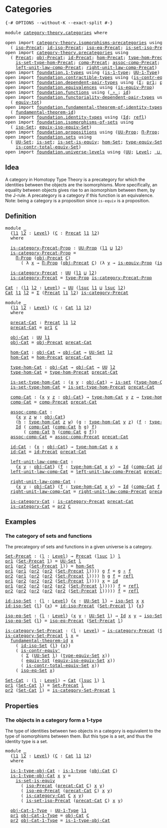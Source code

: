 # Categories

<pre class="Agda"><a id="23" class="Symbol">{-#</a> <a id="27" class="Keyword">OPTIONS</a> <a id="35" class="Pragma">--without-K</a> <a id="47" class="Pragma">--exact-split</a> <a id="61" class="Symbol">#-}</a>

<a id="66" class="Keyword">module</a> <a id="73" href="category-theory.categories.html" class="Module">category-theory.categories</a> <a id="100" class="Keyword">where</a>

<a id="107" class="Keyword">open</a> <a id="112" class="Keyword">import</a> <a id="119" href="category-theory.isomorphisms-precategories.html" class="Module">category-theory.isomorphisms-precategories</a> <a id="162" class="Keyword">using</a>
  <a id="170" class="Symbol">(</a> <a id="172" href="category-theory.isomorphisms-precategories.html#1426" class="Function">iso-Precat</a><a id="182" class="Symbol">;</a> <a id="184" href="category-theory.isomorphisms-precategories.html#2918" class="Function">id-iso-Precat</a><a id="197" class="Symbol">;</a> <a id="199" href="category-theory.isomorphisms-precategories.html#3351" class="Function">iso-eq-Precat</a><a id="212" class="Symbol">;</a> <a id="214" href="category-theory.isomorphisms-precategories.html#5223" class="Function">is-set-iso-Precat</a><a id="231" class="Symbol">)</a>
<a id="233" class="Keyword">open</a> <a id="238" class="Keyword">import</a> <a id="245" href="category-theory.precategories.html" class="Module">category-theory.precategories</a> <a id="275" class="Keyword">using</a>
  <a id="283" class="Symbol">(</a> <a id="285" href="category-theory.precategories.html#2242" class="Function">Precat</a><a id="291" class="Symbol">;</a> <a id="293" href="category-theory.precategories.html#2555" class="Function">obj-Precat</a><a id="303" class="Symbol">;</a> <a id="305" href="category-theory.precategories.html#3789" class="Function">id-Precat</a><a id="314" class="Symbol">;</a> <a id="316" href="category-theory.precategories.html#2600" class="Function">hom-Precat</a><a id="326" class="Symbol">;</a> <a id="328" href="category-theory.precategories.html#2674" class="Function">type-hom-Precat</a><a id="343" class="Symbol">;</a>
    <a id="349" href="category-theory.precategories.html#2772" class="Function">is-set-type-hom-Precat</a><a id="371" class="Symbol">;</a> <a id="373" href="category-theory.precategories.html#3056" class="Function">comp-Precat</a><a id="384" class="Symbol">;</a> <a id="386" href="category-theory.precategories.html#3361" class="Function">assoc-comp-Precat</a><a id="403" class="Symbol">;</a>
    <a id="409" href="category-theory.precategories.html#3884" class="Function">left-unit-law-comp-Precat</a><a id="434" class="Symbol">;</a> <a id="436" href="category-theory.precategories.html#4058" class="Function">right-unit-law-comp-Precat</a><a id="462" class="Symbol">)</a>
<a id="464" class="Keyword">open</a> <a id="469" class="Keyword">import</a> <a id="476" href="foundation.1-types.html" class="Module">foundation.1-types</a> <a id="495" class="Keyword">using</a> <a id="501" class="Symbol">(</a><a id="502" href="foundation-core.1-types.html#654" class="Function">is-1-type</a><a id="511" class="Symbol">;</a> <a id="513" href="foundation-core.1-types.html#720" class="Function">UU-1-Type</a><a id="522" class="Symbol">)</a>
<a id="524" class="Keyword">open</a> <a id="529" class="Keyword">import</a> <a id="536" href="foundation.contractible-types.html" class="Module">foundation.contractible-types</a> <a id="566" class="Keyword">using</a> <a id="572" class="Symbol">(</a><a id="573" href="foundation-core.contractible-types.html#3739" class="Function">is-contr-equiv&#39;</a><a id="588" class="Symbol">)</a>
<a id="590" class="Keyword">open</a> <a id="595" class="Keyword">import</a> <a id="602" href="foundation.dependent-pair-types.html" class="Module">foundation.dependent-pair-types</a> <a id="634" class="Keyword">using</a> <a id="640" class="Symbol">(</a><a id="641" href="foundation-core.dependent-pair-types.html#502" class="Record">Σ</a><a id="642" class="Symbol">;</a> <a id="644" href="foundation-core.dependent-pair-types.html#592" class="Field">pr1</a><a id="647" class="Symbol">;</a> <a id="649" href="foundation-core.dependent-pair-types.html#604" class="Field">pr2</a><a id="652" class="Symbol">)</a>
<a id="654" class="Keyword">open</a> <a id="659" class="Keyword">import</a> <a id="666" href="foundation.equivalences.html" class="Module">foundation.equivalences</a> <a id="690" class="Keyword">using</a> <a id="696" class="Symbol">(</a><a id="697" href="foundation.equivalences.html#13573" class="Function">is-equiv-Prop</a><a id="710" class="Symbol">)</a>
<a id="712" class="Keyword">open</a> <a id="717" class="Keyword">import</a> <a id="724" href="foundation.functions.html" class="Module">foundation.functions</a> <a id="745" class="Keyword">using</a> <a id="751" class="Symbol">(</a><a id="752" href="foundation-core.functions.html#407" class="Function Operator">_∘_</a><a id="755" class="Symbol">;</a> <a id="757" href="foundation-core.functions.html#309" class="Function">id</a><a id="759" class="Symbol">)</a>
<a id="761" class="Keyword">open</a> <a id="766" class="Keyword">import</a> <a id="773" href="foundation.functoriality-dependent-pair-types.html" class="Module">foundation.functoriality-dependent-pair-types</a> <a id="819" class="Keyword">using</a>
  <a id="827" class="Symbol">(</a> <a id="829" href="foundation-core.functoriality-dependent-pair-types.html#6804" class="Function">equiv-tot</a><a id="838" class="Symbol">)</a>
<a id="840" class="Keyword">open</a> <a id="845" class="Keyword">import</a> <a id="852" href="foundation.fundamental-theorem-of-identity-types.html" class="Module">foundation.fundamental-theorem-of-identity-types</a> <a id="901" class="Keyword">using</a>
  <a id="909" class="Symbol">(</a> <a id="911" href="foundation-core.fundamental-theorem-of-identity-types.html#1888" class="Function">fundamental-theorem-id</a><a id="933" class="Symbol">)</a>
<a id="935" class="Keyword">open</a> <a id="940" class="Keyword">import</a> <a id="947" href="foundation.identity-types.html" class="Module">foundation.identity-types</a> <a id="973" class="Keyword">using</a> <a id="979" class="Symbol">(</a><a id="980" href="foundation-core.identity-types.html#641" class="Datatype">Id</a><a id="982" class="Symbol">;</a> <a id="984" href="foundation-core.identity-types.html#694" class="InductiveConstructor">refl</a><a id="988" class="Symbol">)</a>
<a id="990" class="Keyword">open</a> <a id="995" class="Keyword">import</a> <a id="1002" href="foundation.isomorphisms-of-sets.html" class="Module">foundation.isomorphisms-of-sets</a> <a id="1034" class="Keyword">using</a>
  <a id="1042" class="Symbol">(</a> <a id="1044" href="foundation.isomorphisms-of-sets.html#1361" class="Function">iso-Set</a><a id="1051" class="Symbol">;</a> <a id="1053" href="foundation.isomorphisms-of-sets.html#3013" class="Function">equiv-iso-equiv-Set</a><a id="1072" class="Symbol">)</a>
<a id="1074" class="Keyword">open</a> <a id="1079" class="Keyword">import</a> <a id="1086" href="foundation.propositions.html" class="Module">foundation.propositions</a> <a id="1110" class="Keyword">using</a> <a id="1116" class="Symbol">(</a><a id="1117" href="foundation-core.propositions.html#1322" class="Function">UU-Prop</a><a id="1124" class="Symbol">;</a> <a id="1126" href="foundation.propositions.html#1941" class="Function">Π-Prop</a><a id="1132" class="Symbol">;</a> <a id="1134" href="foundation-core.propositions.html#1424" class="Function">type-Prop</a><a id="1143" class="Symbol">)</a>
<a id="1145" class="Keyword">open</a> <a id="1150" class="Keyword">import</a> <a id="1157" href="foundation.sets.html" class="Module">foundation.sets</a> <a id="1173" class="Keyword">using</a>
  <a id="1181" class="Symbol">(</a> <a id="1183" href="foundation-core.sets.html#1177" class="Function">UU-Set</a><a id="1189" class="Symbol">;</a> <a id="1191" href="foundation-core.sets.html#1099" class="Function">is-set</a><a id="1197" class="Symbol">;</a> <a id="1199" href="foundation-core.sets.html#3234" class="Function">is-set-is-equiv</a><a id="1214" class="Symbol">;</a> <a id="1216" href="foundation.sets.html#3908" class="Function">hom-Set</a><a id="1223" class="Symbol">;</a> <a id="1225" href="foundation.sets.html#4543" class="Function">type-equiv-Set</a><a id="1239" class="Symbol">;</a>
    <a id="1245" href="foundation.sets.html#5028" class="Function">is-contr-total-equiv-Set</a><a id="1269" class="Symbol">)</a>
<a id="1271" class="Keyword">open</a> <a id="1276" class="Keyword">import</a> <a id="1283" href="foundation.universe-levels.html" class="Module">foundation.universe-levels</a> <a id="1310" class="Keyword">using</a> <a id="1316" class="Symbol">(</a><a id="1317" href="foundation-core.universe-levels.html#222" class="Primitive">UU</a><a id="1319" class="Symbol">;</a> <a id="1321" href="Agda.Primitive.html#597" class="Postulate">Level</a><a id="1326" class="Symbol">;</a> <a id="1328" href="Agda.Primitive.html#810" class="Primitive Operator">_⊔_</a><a id="1331" class="Symbol">;</a> <a id="1333" href="Agda.Primitive.html#780" class="Primitive">lsuc</a><a id="1337" class="Symbol">)</a>
</pre>
## Idea

A category in Homotopy Type Theory is a precategory for which the identities between the objects are the isomorphisms. More specifically, an equality between objects gives rise to an isomorphism between them, by the J-rule. A precategory is a category if this function is an equivalence. Note: being a category is a proposition since `is-equiv` is a proposition.

## Definition

<pre class="Agda"><a id="1740" class="Keyword">module</a> <a id="1747" href="category-theory.categories.html#1747" class="Module">_</a>
  <a id="1751" class="Symbol">{</a><a id="1752" href="category-theory.categories.html#1752" class="Bound">l1</a> <a id="1755" href="category-theory.categories.html#1755" class="Bound">l2</a> <a id="1758" class="Symbol">:</a> <a id="1760" href="Agda.Primitive.html#597" class="Postulate">Level</a><a id="1765" class="Symbol">}</a> <a id="1767" class="Symbol">(</a><a id="1768" href="category-theory.categories.html#1768" class="Bound">C</a> <a id="1770" class="Symbol">:</a> <a id="1772" href="category-theory.precategories.html#2242" class="Function">Precat</a> <a id="1779" href="category-theory.categories.html#1752" class="Bound">l1</a> <a id="1782" href="category-theory.categories.html#1755" class="Bound">l2</a><a id="1784" class="Symbol">)</a>
  <a id="1788" class="Keyword">where</a>

  <a id="1797" href="category-theory.categories.html#1797" class="Function">is-category-Precat-Prop</a> <a id="1821" class="Symbol">:</a> <a id="1823" href="foundation-core.propositions.html#1322" class="Function">UU-Prop</a> <a id="1831" class="Symbol">(</a><a id="1832" href="category-theory.categories.html#1752" class="Bound">l1</a> <a id="1835" href="Agda.Primitive.html#810" class="Primitive Operator">⊔</a> <a id="1837" href="category-theory.categories.html#1755" class="Bound">l2</a><a id="1839" class="Symbol">)</a>
  <a id="1843" href="category-theory.categories.html#1797" class="Function">is-category-Precat-Prop</a> <a id="1867" class="Symbol">=</a>
    <a id="1873" href="foundation.propositions.html#1941" class="Function">Π-Prop</a> <a id="1880" class="Symbol">(</a><a id="1881" href="category-theory.precategories.html#2555" class="Function">obj-Precat</a> <a id="1892" href="category-theory.categories.html#1768" class="Bound">C</a><a id="1893" class="Symbol">)</a>
      <a id="1901" class="Symbol">(</a> <a id="1903" class="Symbol">λ</a> <a id="1905" href="category-theory.categories.html#1905" class="Bound">x</a> <a id="1907" class="Symbol">→</a> <a id="1909" href="foundation.propositions.html#1941" class="Function">Π-Prop</a> <a id="1916" class="Symbol">(</a><a id="1917" href="category-theory.precategories.html#2555" class="Function">obj-Precat</a> <a id="1928" href="category-theory.categories.html#1768" class="Bound">C</a><a id="1929" class="Symbol">)</a> <a id="1931" class="Symbol">(λ</a> <a id="1934" href="category-theory.categories.html#1934" class="Bound">y</a> <a id="1936" class="Symbol">→</a> <a id="1938" href="foundation.equivalences.html#13573" class="Function">is-equiv-Prop</a> <a id="1952" class="Symbol">(</a><a id="1953" href="category-theory.isomorphisms-precategories.html#3351" class="Function">iso-eq-Precat</a> <a id="1967" href="category-theory.categories.html#1768" class="Bound">C</a> <a id="1969" href="category-theory.categories.html#1905" class="Bound">x</a> <a id="1971" href="category-theory.categories.html#1934" class="Bound">y</a><a id="1972" class="Symbol">)))</a>

  <a id="1979" href="category-theory.categories.html#1979" class="Function">is-category-Precat</a> <a id="1998" class="Symbol">:</a> <a id="2000" href="foundation-core.universe-levels.html#222" class="Primitive">UU</a> <a id="2003" class="Symbol">(</a><a id="2004" href="category-theory.categories.html#1752" class="Bound">l1</a> <a id="2007" href="Agda.Primitive.html#810" class="Primitive Operator">⊔</a> <a id="2009" href="category-theory.categories.html#1755" class="Bound">l2</a><a id="2011" class="Symbol">)</a>
  <a id="2015" href="category-theory.categories.html#1979" class="Function">is-category-Precat</a> <a id="2034" class="Symbol">=</a> <a id="2036" href="foundation-core.propositions.html#1424" class="Function">type-Prop</a> <a id="2046" href="category-theory.categories.html#1797" class="Function">is-category-Precat-Prop</a>

<a id="Cat"></a><a id="2071" href="category-theory.categories.html#2071" class="Function">Cat</a> <a id="2075" class="Symbol">:</a> <a id="2077" class="Symbol">(</a><a id="2078" href="category-theory.categories.html#2078" class="Bound">l1</a> <a id="2081" href="category-theory.categories.html#2081" class="Bound">l2</a> <a id="2084" class="Symbol">:</a> <a id="2086" href="Agda.Primitive.html#597" class="Postulate">Level</a><a id="2091" class="Symbol">)</a> <a id="2093" class="Symbol">→</a> <a id="2095" href="foundation-core.universe-levels.html#222" class="Primitive">UU</a> <a id="2098" class="Symbol">(</a><a id="2099" href="Agda.Primitive.html#780" class="Primitive">lsuc</a> <a id="2104" href="category-theory.categories.html#2078" class="Bound">l1</a> <a id="2107" href="Agda.Primitive.html#810" class="Primitive Operator">⊔</a> <a id="2109" href="Agda.Primitive.html#780" class="Primitive">lsuc</a> <a id="2114" href="category-theory.categories.html#2081" class="Bound">l2</a><a id="2116" class="Symbol">)</a>
<a id="2118" href="category-theory.categories.html#2071" class="Function">Cat</a> <a id="2122" href="category-theory.categories.html#2122" class="Bound">l1</a> <a id="2125" href="category-theory.categories.html#2125" class="Bound">l2</a> <a id="2128" class="Symbol">=</a> <a id="2130" href="foundation-core.dependent-pair-types.html#502" class="Record">Σ</a> <a id="2132" class="Symbol">(</a><a id="2133" href="category-theory.precategories.html#2242" class="Function">Precat</a> <a id="2140" href="category-theory.categories.html#2122" class="Bound">l1</a> <a id="2143" href="category-theory.categories.html#2125" class="Bound">l2</a><a id="2145" class="Symbol">)</a> <a id="2147" href="category-theory.categories.html#1979" class="Function">is-category-Precat</a>

<a id="2167" class="Keyword">module</a> <a id="2174" href="category-theory.categories.html#2174" class="Module">_</a>
  <a id="2178" class="Symbol">{</a><a id="2179" href="category-theory.categories.html#2179" class="Bound">l1</a> <a id="2182" href="category-theory.categories.html#2182" class="Bound">l2</a> <a id="2185" class="Symbol">:</a> <a id="2187" href="Agda.Primitive.html#597" class="Postulate">Level</a><a id="2192" class="Symbol">}</a> <a id="2194" class="Symbol">(</a><a id="2195" href="category-theory.categories.html#2195" class="Bound">C</a> <a id="2197" class="Symbol">:</a> <a id="2199" href="category-theory.categories.html#2071" class="Function">Cat</a> <a id="2203" href="category-theory.categories.html#2179" class="Bound">l1</a> <a id="2206" href="category-theory.categories.html#2182" class="Bound">l2</a><a id="2208" class="Symbol">)</a>
  <a id="2212" class="Keyword">where</a>

  <a id="2221" href="category-theory.categories.html#2221" class="Function">precat-Cat</a> <a id="2232" class="Symbol">:</a> <a id="2234" href="category-theory.precategories.html#2242" class="Function">Precat</a> <a id="2241" href="category-theory.categories.html#2179" class="Bound">l1</a> <a id="2244" href="category-theory.categories.html#2182" class="Bound">l2</a>
  <a id="2249" href="category-theory.categories.html#2221" class="Function">precat-Cat</a> <a id="2260" class="Symbol">=</a> <a id="2262" href="foundation-core.dependent-pair-types.html#592" class="Field">pr1</a> <a id="2266" href="category-theory.categories.html#2195" class="Bound">C</a>

  <a id="2271" href="category-theory.categories.html#2271" class="Function">obj-Cat</a> <a id="2279" class="Symbol">:</a> <a id="2281" href="foundation-core.universe-levels.html#222" class="Primitive">UU</a> <a id="2284" href="category-theory.categories.html#2179" class="Bound">l1</a>
  <a id="2289" href="category-theory.categories.html#2271" class="Function">obj-Cat</a> <a id="2297" class="Symbol">=</a> <a id="2299" href="category-theory.precategories.html#2555" class="Function">obj-Precat</a> <a id="2310" href="category-theory.categories.html#2221" class="Function">precat-Cat</a>

  <a id="2324" href="category-theory.categories.html#2324" class="Function">hom-Cat</a> <a id="2332" class="Symbol">:</a> <a id="2334" href="category-theory.categories.html#2271" class="Function">obj-Cat</a> <a id="2342" class="Symbol">→</a> <a id="2344" href="category-theory.categories.html#2271" class="Function">obj-Cat</a> <a id="2352" class="Symbol">→</a> <a id="2354" href="foundation-core.sets.html#1177" class="Function">UU-Set</a> <a id="2361" href="category-theory.categories.html#2182" class="Bound">l2</a>
  <a id="2366" href="category-theory.categories.html#2324" class="Function">hom-Cat</a> <a id="2374" class="Symbol">=</a> <a id="2376" href="category-theory.precategories.html#2600" class="Function">hom-Precat</a> <a id="2387" href="category-theory.categories.html#2221" class="Function">precat-Cat</a>

  <a id="2401" href="category-theory.categories.html#2401" class="Function">type-hom-Cat</a> <a id="2414" class="Symbol">:</a> <a id="2416" href="category-theory.categories.html#2271" class="Function">obj-Cat</a> <a id="2424" class="Symbol">→</a> <a id="2426" href="category-theory.categories.html#2271" class="Function">obj-Cat</a> <a id="2434" class="Symbol">→</a> <a id="2436" href="foundation-core.universe-levels.html#222" class="Primitive">UU</a> <a id="2439" href="category-theory.categories.html#2182" class="Bound">l2</a>
  <a id="2444" href="category-theory.categories.html#2401" class="Function">type-hom-Cat</a> <a id="2457" class="Symbol">=</a> <a id="2459" href="category-theory.precategories.html#2674" class="Function">type-hom-Precat</a> <a id="2475" href="category-theory.categories.html#2221" class="Function">precat-Cat</a>

  <a id="2489" href="category-theory.categories.html#2489" class="Function">is-set-type-hom-Cat</a> <a id="2509" class="Symbol">:</a> <a id="2511" class="Symbol">(</a><a id="2512" href="category-theory.categories.html#2512" class="Bound">x</a> <a id="2514" href="category-theory.categories.html#2514" class="Bound">y</a> <a id="2516" class="Symbol">:</a> <a id="2518" href="category-theory.categories.html#2271" class="Function">obj-Cat</a><a id="2525" class="Symbol">)</a> <a id="2527" class="Symbol">→</a> <a id="2529" href="foundation-core.sets.html#1099" class="Function">is-set</a> <a id="2536" class="Symbol">(</a><a id="2537" href="category-theory.categories.html#2401" class="Function">type-hom-Cat</a> <a id="2550" href="category-theory.categories.html#2512" class="Bound">x</a> <a id="2552" href="category-theory.categories.html#2514" class="Bound">y</a><a id="2553" class="Symbol">)</a>
  <a id="2557" href="category-theory.categories.html#2489" class="Function">is-set-type-hom-Cat</a> <a id="2577" class="Symbol">=</a> <a id="2579" href="category-theory.precategories.html#2772" class="Function">is-set-type-hom-Precat</a> <a id="2602" href="category-theory.categories.html#2221" class="Function">precat-Cat</a>

  <a id="2616" href="category-theory.categories.html#2616" class="Function">comp-Cat</a> <a id="2625" class="Symbol">:</a> <a id="2627" class="Symbol">{</a><a id="2628" href="category-theory.categories.html#2628" class="Bound">x</a> <a id="2630" href="category-theory.categories.html#2630" class="Bound">y</a> <a id="2632" href="category-theory.categories.html#2632" class="Bound">z</a> <a id="2634" class="Symbol">:</a> <a id="2636" href="category-theory.categories.html#2271" class="Function">obj-Cat</a><a id="2643" class="Symbol">}</a> <a id="2645" class="Symbol">→</a> <a id="2647" href="category-theory.categories.html#2401" class="Function">type-hom-Cat</a> <a id="2660" href="category-theory.categories.html#2630" class="Bound">y</a> <a id="2662" href="category-theory.categories.html#2632" class="Bound">z</a> <a id="2664" class="Symbol">→</a> <a id="2666" href="category-theory.categories.html#2401" class="Function">type-hom-Cat</a> <a id="2679" href="category-theory.categories.html#2628" class="Bound">x</a> <a id="2681" href="category-theory.categories.html#2630" class="Bound">y</a> <a id="2683" class="Symbol">→</a> <a id="2685" href="category-theory.categories.html#2401" class="Function">type-hom-Cat</a> <a id="2698" href="category-theory.categories.html#2628" class="Bound">x</a> <a id="2700" href="category-theory.categories.html#2632" class="Bound">z</a>
  <a id="2704" href="category-theory.categories.html#2616" class="Function">comp-Cat</a> <a id="2713" class="Symbol">=</a> <a id="2715" href="category-theory.precategories.html#3056" class="Function">comp-Precat</a> <a id="2727" href="category-theory.categories.html#2221" class="Function">precat-Cat</a>

  <a id="2741" href="category-theory.categories.html#2741" class="Function">assoc-comp-Cat</a> <a id="2756" class="Symbol">:</a>
    <a id="2762" class="Symbol">{</a><a id="2763" href="category-theory.categories.html#2763" class="Bound">x</a> <a id="2765" href="category-theory.categories.html#2765" class="Bound">y</a> <a id="2767" href="category-theory.categories.html#2767" class="Bound">z</a> <a id="2769" href="category-theory.categories.html#2769" class="Bound">w</a> <a id="2771" class="Symbol">:</a> <a id="2773" href="category-theory.categories.html#2271" class="Function">obj-Cat</a><a id="2780" class="Symbol">}</a>
    <a id="2786" class="Symbol">(</a><a id="2787" href="category-theory.categories.html#2787" class="Bound">h</a> <a id="2789" class="Symbol">:</a> <a id="2791" href="category-theory.categories.html#2401" class="Function">type-hom-Cat</a> <a id="2804" href="category-theory.categories.html#2767" class="Bound">z</a> <a id="2806" href="category-theory.categories.html#2769" class="Bound">w</a><a id="2807" class="Symbol">)</a> <a id="2809" class="Symbol">(</a><a id="2810" href="category-theory.categories.html#2810" class="Bound">g</a> <a id="2812" class="Symbol">:</a> <a id="2814" href="category-theory.categories.html#2401" class="Function">type-hom-Cat</a> <a id="2827" href="category-theory.categories.html#2765" class="Bound">y</a> <a id="2829" href="category-theory.categories.html#2767" class="Bound">z</a><a id="2830" class="Symbol">)</a> <a id="2832" class="Symbol">(</a><a id="2833" href="category-theory.categories.html#2833" class="Bound">f</a> <a id="2835" class="Symbol">:</a> <a id="2837" href="category-theory.categories.html#2401" class="Function">type-hom-Cat</a> <a id="2850" href="category-theory.categories.html#2763" class="Bound">x</a> <a id="2852" href="category-theory.categories.html#2765" class="Bound">y</a><a id="2853" class="Symbol">)</a> <a id="2855" class="Symbol">→</a>
    <a id="2861" href="foundation-core.identity-types.html#641" class="Datatype">Id</a> <a id="2864" class="Symbol">(</a> <a id="2866" href="category-theory.categories.html#2616" class="Function">comp-Cat</a> <a id="2875" class="Symbol">(</a><a id="2876" href="category-theory.categories.html#2616" class="Function">comp-Cat</a> <a id="2885" href="category-theory.categories.html#2787" class="Bound">h</a> <a id="2887" href="category-theory.categories.html#2810" class="Bound">g</a><a id="2888" class="Symbol">)</a> <a id="2890" href="category-theory.categories.html#2833" class="Bound">f</a><a id="2891" class="Symbol">)</a>
       <a id="2900" class="Symbol">(</a> <a id="2902" href="category-theory.categories.html#2616" class="Function">comp-Cat</a> <a id="2911" href="category-theory.categories.html#2787" class="Bound">h</a> <a id="2913" class="Symbol">(</a><a id="2914" href="category-theory.categories.html#2616" class="Function">comp-Cat</a> <a id="2923" href="category-theory.categories.html#2810" class="Bound">g</a> <a id="2925" href="category-theory.categories.html#2833" class="Bound">f</a><a id="2926" class="Symbol">))</a>
  <a id="2931" href="category-theory.categories.html#2741" class="Function">assoc-comp-Cat</a> <a id="2946" class="Symbol">=</a> <a id="2948" href="category-theory.precategories.html#3361" class="Function">assoc-comp-Precat</a> <a id="2966" href="category-theory.categories.html#2221" class="Function">precat-Cat</a>

  <a id="2980" href="category-theory.categories.html#2980" class="Function">id-Cat</a> <a id="2987" class="Symbol">:</a> <a id="2989" class="Symbol">{</a><a id="2990" href="category-theory.categories.html#2990" class="Bound">x</a> <a id="2992" class="Symbol">:</a> <a id="2994" href="category-theory.categories.html#2271" class="Function">obj-Cat</a><a id="3001" class="Symbol">}</a> <a id="3003" class="Symbol">→</a> <a id="3005" href="category-theory.categories.html#2401" class="Function">type-hom-Cat</a> <a id="3018" href="category-theory.categories.html#2990" class="Bound">x</a> <a id="3020" href="category-theory.categories.html#2990" class="Bound">x</a>
  <a id="3024" href="category-theory.categories.html#2980" class="Function">id-Cat</a> <a id="3031" class="Symbol">=</a> <a id="3033" href="category-theory.precategories.html#3789" class="Function">id-Precat</a> <a id="3043" href="category-theory.categories.html#2221" class="Function">precat-Cat</a>

  <a id="3057" href="category-theory.categories.html#3057" class="Function">left-unit-law-comp-Cat</a> <a id="3080" class="Symbol">:</a>
    <a id="3086" class="Symbol">{</a><a id="3087" href="category-theory.categories.html#3087" class="Bound">x</a> <a id="3089" href="category-theory.categories.html#3089" class="Bound">y</a> <a id="3091" class="Symbol">:</a> <a id="3093" href="category-theory.categories.html#2271" class="Function">obj-Cat</a><a id="3100" class="Symbol">}</a> <a id="3102" class="Symbol">(</a><a id="3103" href="category-theory.categories.html#3103" class="Bound">f</a> <a id="3105" class="Symbol">:</a> <a id="3107" href="category-theory.categories.html#2401" class="Function">type-hom-Cat</a> <a id="3120" href="category-theory.categories.html#3087" class="Bound">x</a> <a id="3122" href="category-theory.categories.html#3089" class="Bound">y</a><a id="3123" class="Symbol">)</a> <a id="3125" class="Symbol">→</a> <a id="3127" href="foundation-core.identity-types.html#641" class="Datatype">Id</a> <a id="3130" class="Symbol">(</a><a id="3131" href="category-theory.categories.html#2616" class="Function">comp-Cat</a> <a id="3140" href="category-theory.categories.html#2980" class="Function">id-Cat</a> <a id="3147" href="category-theory.categories.html#3103" class="Bound">f</a><a id="3148" class="Symbol">)</a> <a id="3150" href="category-theory.categories.html#3103" class="Bound">f</a>
  <a id="3154" href="category-theory.categories.html#3057" class="Function">left-unit-law-comp-Cat</a> <a id="3177" class="Symbol">=</a> <a id="3179" href="category-theory.precategories.html#3884" class="Function">left-unit-law-comp-Precat</a> <a id="3205" href="category-theory.categories.html#2221" class="Function">precat-Cat</a>

  <a id="3219" href="category-theory.categories.html#3219" class="Function">right-unit-law-comp-Cat</a> <a id="3243" class="Symbol">:</a>
    <a id="3249" class="Symbol">{</a><a id="3250" href="category-theory.categories.html#3250" class="Bound">x</a> <a id="3252" href="category-theory.categories.html#3252" class="Bound">y</a> <a id="3254" class="Symbol">:</a> <a id="3256" href="category-theory.categories.html#2271" class="Function">obj-Cat</a><a id="3263" class="Symbol">}</a> <a id="3265" class="Symbol">(</a><a id="3266" href="category-theory.categories.html#3266" class="Bound">f</a> <a id="3268" class="Symbol">:</a> <a id="3270" href="category-theory.categories.html#2401" class="Function">type-hom-Cat</a> <a id="3283" href="category-theory.categories.html#3250" class="Bound">x</a> <a id="3285" href="category-theory.categories.html#3252" class="Bound">y</a><a id="3286" class="Symbol">)</a> <a id="3288" class="Symbol">→</a> <a id="3290" href="foundation-core.identity-types.html#641" class="Datatype">Id</a> <a id="3293" class="Symbol">(</a><a id="3294" href="category-theory.categories.html#2616" class="Function">comp-Cat</a> <a id="3303" href="category-theory.categories.html#3266" class="Bound">f</a> <a id="3305" href="category-theory.categories.html#2980" class="Function">id-Cat</a><a id="3311" class="Symbol">)</a> <a id="3313" href="category-theory.categories.html#3266" class="Bound">f</a>
  <a id="3317" href="category-theory.categories.html#3219" class="Function">right-unit-law-comp-Cat</a> <a id="3341" class="Symbol">=</a> <a id="3343" href="category-theory.precategories.html#4058" class="Function">right-unit-law-comp-Precat</a> <a id="3370" href="category-theory.categories.html#2221" class="Function">precat-Cat</a>

  <a id="3384" href="category-theory.categories.html#3384" class="Function">is-category-Cat</a> <a id="3400" class="Symbol">:</a> <a id="3402" href="category-theory.categories.html#1979" class="Function">is-category-Precat</a> <a id="3421" href="category-theory.categories.html#2221" class="Function">precat-Cat</a>
  <a id="3434" href="category-theory.categories.html#3384" class="Function">is-category-Cat</a> <a id="3450" class="Symbol">=</a> <a id="3452" href="foundation-core.dependent-pair-types.html#604" class="Field">pr2</a> <a id="3456" href="category-theory.categories.html#2195" class="Bound">C</a>
</pre>
## Examples

### The category of sets and functions

The precategory of sets and functions in a given universe is a category.

<pre class="Agda"><a id="Set-Precat"></a><a id="3598" href="category-theory.categories.html#3598" class="Function">Set-Precat</a> <a id="3609" class="Symbol">:</a> <a id="3611" class="Symbol">(</a><a id="3612" href="category-theory.categories.html#3612" class="Bound">l</a> <a id="3614" class="Symbol">:</a> <a id="3616" href="Agda.Primitive.html#597" class="Postulate">Level</a><a id="3621" class="Symbol">)</a> <a id="3623" class="Symbol">→</a> <a id="3625" href="category-theory.precategories.html#2242" class="Function">Precat</a> <a id="3632" class="Symbol">(</a><a id="3633" href="Agda.Primitive.html#780" class="Primitive">lsuc</a> <a id="3638" href="category-theory.categories.html#3612" class="Bound">l</a><a id="3639" class="Symbol">)</a> <a id="3641" href="category-theory.categories.html#3612" class="Bound">l</a>
<a id="3643" href="foundation-core.dependent-pair-types.html#592" class="Field">pr1</a> <a id="3647" class="Symbol">(</a><a id="3648" href="category-theory.categories.html#3598" class="Function">Set-Precat</a> <a id="3659" href="category-theory.categories.html#3659" class="Bound">l</a><a id="3660" class="Symbol">)</a> <a id="3662" class="Symbol">=</a> <a id="3664" href="foundation-core.sets.html#1177" class="Function">UU-Set</a> <a id="3671" href="category-theory.categories.html#3659" class="Bound">l</a>
<a id="3673" href="foundation-core.dependent-pair-types.html#592" class="Field">pr1</a> <a id="3677" class="Symbol">(</a><a id="3678" href="foundation-core.dependent-pair-types.html#604" class="Field">pr2</a> <a id="3682" class="Symbol">(</a><a id="3683" href="category-theory.categories.html#3598" class="Function">Set-Precat</a> <a id="3694" href="category-theory.categories.html#3694" class="Bound">l</a><a id="3695" class="Symbol">))</a> <a id="3698" class="Symbol">=</a> <a id="3700" href="foundation.sets.html#3908" class="Function">hom-Set</a>
<a id="3708" href="foundation-core.dependent-pair-types.html#592" class="Field">pr1</a> <a id="3712" class="Symbol">(</a><a id="3713" href="foundation-core.dependent-pair-types.html#592" class="Field">pr1</a> <a id="3717" class="Symbol">(</a><a id="3718" href="foundation-core.dependent-pair-types.html#604" class="Field">pr2</a> <a id="3722" class="Symbol">(</a><a id="3723" href="foundation-core.dependent-pair-types.html#604" class="Field">pr2</a> <a id="3727" class="Symbol">(</a><a id="3728" href="category-theory.categories.html#3598" class="Function">Set-Precat</a> <a id="3739" href="category-theory.categories.html#3739" class="Bound">l</a><a id="3740" class="Symbol">))))</a> <a id="3745" href="category-theory.categories.html#3745" class="Bound">g</a> <a id="3747" href="category-theory.categories.html#3747" class="Bound">f</a> <a id="3749" class="Symbol">=</a> <a id="3751" href="category-theory.categories.html#3745" class="Bound">g</a> <a id="3753" href="foundation-core.functions.html#407" class="Function Operator">∘</a> <a id="3755" href="category-theory.categories.html#3747" class="Bound">f</a>
<a id="3757" href="foundation-core.dependent-pair-types.html#604" class="Field">pr2</a> <a id="3761" class="Symbol">(</a><a id="3762" href="foundation-core.dependent-pair-types.html#592" class="Field">pr1</a> <a id="3766" class="Symbol">(</a><a id="3767" href="foundation-core.dependent-pair-types.html#604" class="Field">pr2</a> <a id="3771" class="Symbol">(</a><a id="3772" href="foundation-core.dependent-pair-types.html#604" class="Field">pr2</a> <a id="3776" class="Symbol">(</a><a id="3777" href="category-theory.categories.html#3598" class="Function">Set-Precat</a> <a id="3788" href="category-theory.categories.html#3788" class="Bound">l</a><a id="3789" class="Symbol">))))</a> <a id="3794" href="category-theory.categories.html#3794" class="Bound">h</a> <a id="3796" href="category-theory.categories.html#3796" class="Bound">g</a> <a id="3798" href="category-theory.categories.html#3798" class="Bound">f</a> <a id="3800" class="Symbol">=</a> <a id="3802" href="foundation-core.identity-types.html#694" class="InductiveConstructor">refl</a>
<a id="3807" href="foundation-core.dependent-pair-types.html#592" class="Field">pr1</a> <a id="3811" class="Symbol">(</a><a id="3812" href="foundation-core.dependent-pair-types.html#604" class="Field">pr2</a> <a id="3816" class="Symbol">(</a><a id="3817" href="foundation-core.dependent-pair-types.html#604" class="Field">pr2</a> <a id="3821" class="Symbol">(</a><a id="3822" href="foundation-core.dependent-pair-types.html#604" class="Field">pr2</a> <a id="3826" class="Symbol">(</a><a id="3827" href="category-theory.categories.html#3598" class="Function">Set-Precat</a> <a id="3838" href="category-theory.categories.html#3838" class="Bound">l</a><a id="3839" class="Symbol">))))</a> <a id="3844" href="category-theory.categories.html#3844" class="Bound">x</a> <a id="3846" class="Symbol">=</a> <a id="3848" href="foundation-core.functions.html#309" class="Function">id</a>
<a id="3851" href="foundation-core.dependent-pair-types.html#592" class="Field">pr1</a> <a id="3855" class="Symbol">(</a><a id="3856" href="foundation-core.dependent-pair-types.html#604" class="Field">pr2</a> <a id="3860" class="Symbol">(</a><a id="3861" href="foundation-core.dependent-pair-types.html#604" class="Field">pr2</a> <a id="3865" class="Symbol">(</a><a id="3866" href="foundation-core.dependent-pair-types.html#604" class="Field">pr2</a> <a id="3870" class="Symbol">(</a><a id="3871" href="foundation-core.dependent-pair-types.html#604" class="Field">pr2</a> <a id="3875" class="Symbol">(</a><a id="3876" href="category-theory.categories.html#3598" class="Function">Set-Precat</a> <a id="3887" href="category-theory.categories.html#3887" class="Bound">l</a><a id="3888" class="Symbol">)))))</a> <a id="3894" href="category-theory.categories.html#3894" class="Bound">f</a> <a id="3896" class="Symbol">=</a> <a id="3898" href="foundation-core.identity-types.html#694" class="InductiveConstructor">refl</a>
<a id="3903" href="foundation-core.dependent-pair-types.html#604" class="Field">pr2</a> <a id="3907" class="Symbol">(</a><a id="3908" href="foundation-core.dependent-pair-types.html#604" class="Field">pr2</a> <a id="3912" class="Symbol">(</a><a id="3913" href="foundation-core.dependent-pair-types.html#604" class="Field">pr2</a> <a id="3917" class="Symbol">(</a><a id="3918" href="foundation-core.dependent-pair-types.html#604" class="Field">pr2</a> <a id="3922" class="Symbol">(</a><a id="3923" href="foundation-core.dependent-pair-types.html#604" class="Field">pr2</a> <a id="3927" class="Symbol">(</a><a id="3928" href="category-theory.categories.html#3598" class="Function">Set-Precat</a> <a id="3939" href="category-theory.categories.html#3939" class="Bound">l</a><a id="3940" class="Symbol">)))))</a> <a id="3946" href="category-theory.categories.html#3946" class="Bound">f</a> <a id="3948" class="Symbol">=</a> <a id="3950" href="foundation-core.identity-types.html#694" class="InductiveConstructor">refl</a>

<a id="id-iso-Set"></a><a id="3956" href="category-theory.categories.html#3956" class="Function">id-iso-Set</a> <a id="3967" class="Symbol">:</a> <a id="3969" class="Symbol">{</a><a id="3970" href="category-theory.categories.html#3970" class="Bound">l</a> <a id="3972" class="Symbol">:</a> <a id="3974" href="Agda.Primitive.html#597" class="Postulate">Level</a><a id="3979" class="Symbol">}</a> <a id="3981" class="Symbol">{</a><a id="3982" href="category-theory.categories.html#3982" class="Bound">x</a> <a id="3984" class="Symbol">:</a> <a id="3986" href="foundation-core.sets.html#1177" class="Function">UU-Set</a> <a id="3993" href="category-theory.categories.html#3970" class="Bound">l</a><a id="3994" class="Symbol">}</a> <a id="3996" class="Symbol">→</a> <a id="3998" href="foundation.isomorphisms-of-sets.html#1361" class="Function">iso-Set</a> <a id="4006" href="category-theory.categories.html#3982" class="Bound">x</a> <a id="4008" href="category-theory.categories.html#3982" class="Bound">x</a>
<a id="4010" href="category-theory.categories.html#3956" class="Function">id-iso-Set</a> <a id="4021" class="Symbol">{</a><a id="4022" href="category-theory.categories.html#4022" class="Bound">l</a><a id="4023" class="Symbol">}</a> <a id="4025" class="Symbol">{</a><a id="4026" href="category-theory.categories.html#4026" class="Bound">x</a><a id="4027" class="Symbol">}</a> <a id="4029" class="Symbol">=</a> <a id="4031" href="category-theory.isomorphisms-precategories.html#2918" class="Function">id-iso-Precat</a> <a id="4045" class="Symbol">(</a><a id="4046" href="category-theory.categories.html#3598" class="Function">Set-Precat</a> <a id="4057" href="category-theory.categories.html#4022" class="Bound">l</a><a id="4058" class="Symbol">)</a> <a id="4060" class="Symbol">{</a><a id="4061" href="category-theory.categories.html#4026" class="Bound">x</a><a id="4062" class="Symbol">}</a>

<a id="iso-eq-Set"></a><a id="4065" href="category-theory.categories.html#4065" class="Function">iso-eq-Set</a> <a id="4076" class="Symbol">:</a> <a id="4078" class="Symbol">{</a><a id="4079" href="category-theory.categories.html#4079" class="Bound">l</a> <a id="4081" class="Symbol">:</a> <a id="4083" href="Agda.Primitive.html#597" class="Postulate">Level</a><a id="4088" class="Symbol">}</a> <a id="4090" class="Symbol">(</a><a id="4091" href="category-theory.categories.html#4091" class="Bound">x</a> <a id="4093" href="category-theory.categories.html#4093" class="Bound">y</a> <a id="4095" class="Symbol">:</a> <a id="4097" href="foundation-core.sets.html#1177" class="Function">UU-Set</a> <a id="4104" href="category-theory.categories.html#4079" class="Bound">l</a><a id="4105" class="Symbol">)</a> <a id="4107" class="Symbol">→</a> <a id="4109" href="foundation-core.identity-types.html#641" class="Datatype">Id</a> <a id="4112" href="category-theory.categories.html#4091" class="Bound">x</a> <a id="4114" href="category-theory.categories.html#4093" class="Bound">y</a> <a id="4116" class="Symbol">→</a> <a id="4118" href="foundation.isomorphisms-of-sets.html#1361" class="Function">iso-Set</a> <a id="4126" href="category-theory.categories.html#4091" class="Bound">x</a> <a id="4128" href="category-theory.categories.html#4093" class="Bound">y</a>
<a id="4130" href="category-theory.categories.html#4065" class="Function">iso-eq-Set</a> <a id="4141" class="Symbol">{</a><a id="4142" href="category-theory.categories.html#4142" class="Bound">l</a><a id="4143" class="Symbol">}</a> <a id="4145" class="Symbol">=</a> <a id="4147" href="category-theory.isomorphisms-precategories.html#3351" class="Function">iso-eq-Precat</a> <a id="4161" class="Symbol">(</a><a id="4162" href="category-theory.categories.html#3598" class="Function">Set-Precat</a> <a id="4173" href="category-theory.categories.html#4142" class="Bound">l</a><a id="4174" class="Symbol">)</a>

<a id="is-category-Set-Precat"></a><a id="4177" href="category-theory.categories.html#4177" class="Function">is-category-Set-Precat</a> <a id="4200" class="Symbol">:</a> <a id="4202" class="Symbol">(</a><a id="4203" href="category-theory.categories.html#4203" class="Bound">l</a> <a id="4205" class="Symbol">:</a> <a id="4207" href="Agda.Primitive.html#597" class="Postulate">Level</a><a id="4212" class="Symbol">)</a> <a id="4214" class="Symbol">→</a> <a id="4216" href="category-theory.categories.html#1979" class="Function">is-category-Precat</a> <a id="4235" class="Symbol">(</a><a id="4236" href="category-theory.categories.html#3598" class="Function">Set-Precat</a> <a id="4247" href="category-theory.categories.html#4203" class="Bound">l</a><a id="4248" class="Symbol">)</a>
<a id="4250" href="category-theory.categories.html#4177" class="Function">is-category-Set-Precat</a> <a id="4273" href="category-theory.categories.html#4273" class="Bound">l</a> <a id="4275" href="category-theory.categories.html#4275" class="Bound">x</a> <a id="4277" class="Symbol">=</a>
  <a id="4281" href="foundation-core.fundamental-theorem-of-identity-types.html#1888" class="Function">fundamental-theorem-id</a> <a id="4304" href="category-theory.categories.html#4275" class="Bound">x</a>
    <a id="4310" class="Symbol">(</a> <a id="4312" href="category-theory.categories.html#3956" class="Function">id-iso-Set</a> <a id="4323" class="Symbol">{</a><a id="4324" href="category-theory.categories.html#4273" class="Bound">l</a><a id="4325" class="Symbol">}</a> <a id="4327" class="Symbol">{</a><a id="4328" href="category-theory.categories.html#4275" class="Bound">x</a><a id="4329" class="Symbol">})</a>
    <a id="4336" class="Symbol">(</a> <a id="4338" href="foundation-core.contractible-types.html#3739" class="Function">is-contr-equiv&#39;</a>
      <a id="4360" class="Symbol">(</a> <a id="4362" href="foundation-core.dependent-pair-types.html#502" class="Record">Σ</a> <a id="4364" class="Symbol">(</a><a id="4365" href="foundation-core.sets.html#1177" class="Function">UU-Set</a> <a id="4372" href="category-theory.categories.html#4273" class="Bound">l</a><a id="4373" class="Symbol">)</a> <a id="4375" class="Symbol">(</a><a id="4376" href="foundation.sets.html#4543" class="Function">type-equiv-Set</a> <a id="4391" href="category-theory.categories.html#4275" class="Bound">x</a><a id="4392" class="Symbol">))</a>
      <a id="4401" class="Symbol">(</a> <a id="4403" href="foundation-core.functoriality-dependent-pair-types.html#6804" class="Function">equiv-tot</a> <a id="4413" class="Symbol">(</a><a id="4414" href="foundation.isomorphisms-of-sets.html#3013" class="Function">equiv-iso-equiv-Set</a> <a id="4434" href="category-theory.categories.html#4275" class="Bound">x</a><a id="4435" class="Symbol">))</a>
      <a id="4444" class="Symbol">(</a> <a id="4446" href="foundation.sets.html#5028" class="Function">is-contr-total-equiv-Set</a> <a id="4471" href="category-theory.categories.html#4275" class="Bound">x</a><a id="4472" class="Symbol">))</a>
    <a id="4479" class="Symbol">(</a> <a id="4481" href="category-theory.categories.html#4065" class="Function">iso-eq-Set</a> <a id="4492" href="category-theory.categories.html#4275" class="Bound">x</a><a id="4493" class="Symbol">)</a>

<a id="Set-Cat"></a><a id="4496" href="category-theory.categories.html#4496" class="Function">Set-Cat</a> <a id="4504" class="Symbol">:</a> <a id="4506" class="Symbol">(</a><a id="4507" href="category-theory.categories.html#4507" class="Bound">l</a> <a id="4509" class="Symbol">:</a> <a id="4511" href="Agda.Primitive.html#597" class="Postulate">Level</a><a id="4516" class="Symbol">)</a> <a id="4518" class="Symbol">→</a> <a id="4520" href="category-theory.categories.html#2071" class="Function">Cat</a> <a id="4524" class="Symbol">(</a><a id="4525" href="Agda.Primitive.html#780" class="Primitive">lsuc</a> <a id="4530" href="category-theory.categories.html#4507" class="Bound">l</a><a id="4531" class="Symbol">)</a> <a id="4533" href="category-theory.categories.html#4507" class="Bound">l</a>
<a id="4535" href="foundation-core.dependent-pair-types.html#592" class="Field">pr1</a> <a id="4539" class="Symbol">(</a><a id="4540" href="category-theory.categories.html#4496" class="Function">Set-Cat</a> <a id="4548" href="category-theory.categories.html#4548" class="Bound">l</a><a id="4549" class="Symbol">)</a> <a id="4551" class="Symbol">=</a> <a id="4553" href="category-theory.categories.html#3598" class="Function">Set-Precat</a> <a id="4564" href="category-theory.categories.html#4548" class="Bound">l</a>
<a id="4566" href="foundation-core.dependent-pair-types.html#604" class="Field">pr2</a> <a id="4570" class="Symbol">(</a><a id="4571" href="category-theory.categories.html#4496" class="Function">Set-Cat</a> <a id="4579" href="category-theory.categories.html#4579" class="Bound">l</a><a id="4580" class="Symbol">)</a> <a id="4582" class="Symbol">=</a> <a id="4584" href="category-theory.categories.html#4177" class="Function">is-category-Set-Precat</a> <a id="4607" href="category-theory.categories.html#4579" class="Bound">l</a>
</pre>
## Properties

### The objects in a category form a 1-type

The type of identities between two objects in a category is equivalent to the type of isomorphisms between them. But this type is a set, and thus the identity type is a set.

<pre class="Agda"><a id="4857" class="Keyword">module</a> <a id="4864" href="category-theory.categories.html#4864" class="Module">_</a>
  <a id="4868" class="Symbol">{</a><a id="4869" href="category-theory.categories.html#4869" class="Bound">l1</a> <a id="4872" href="category-theory.categories.html#4872" class="Bound">l2</a> <a id="4875" class="Symbol">:</a> <a id="4877" href="Agda.Primitive.html#597" class="Postulate">Level</a><a id="4882" class="Symbol">}</a> <a id="4884" class="Symbol">(</a><a id="4885" href="category-theory.categories.html#4885" class="Bound">C</a> <a id="4887" class="Symbol">:</a> <a id="4889" href="category-theory.categories.html#2071" class="Function">Cat</a> <a id="4893" href="category-theory.categories.html#4869" class="Bound">l1</a> <a id="4896" href="category-theory.categories.html#4872" class="Bound">l2</a><a id="4898" class="Symbol">)</a>
  <a id="4902" class="Keyword">where</a>

  <a id="4911" href="category-theory.categories.html#4911" class="Function">is-1-type-obj-Cat</a> <a id="4929" class="Symbol">:</a> <a id="4931" href="foundation-core.1-types.html#654" class="Function">is-1-type</a> <a id="4941" class="Symbol">(</a><a id="4942" href="category-theory.categories.html#2271" class="Function">obj-Cat</a> <a id="4950" href="category-theory.categories.html#4885" class="Bound">C</a><a id="4951" class="Symbol">)</a>
  <a id="4955" href="category-theory.categories.html#4911" class="Function">is-1-type-obj-Cat</a> <a id="4973" href="category-theory.categories.html#4973" class="Bound">x</a> <a id="4975" href="category-theory.categories.html#4975" class="Bound">y</a> <a id="4977" class="Symbol">=</a>
    <a id="4983" href="foundation-core.sets.html#3234" class="Function">is-set-is-equiv</a>
      <a id="5005" class="Symbol">(</a> <a id="5007" href="category-theory.isomorphisms-precategories.html#1426" class="Function">iso-Precat</a> <a id="5018" class="Symbol">(</a><a id="5019" href="category-theory.categories.html#2221" class="Function">precat-Cat</a> <a id="5030" href="category-theory.categories.html#4885" class="Bound">C</a><a id="5031" class="Symbol">)</a> <a id="5033" href="category-theory.categories.html#4973" class="Bound">x</a> <a id="5035" href="category-theory.categories.html#4975" class="Bound">y</a><a id="5036" class="Symbol">)</a>
      <a id="5044" class="Symbol">(</a> <a id="5046" href="category-theory.isomorphisms-precategories.html#3351" class="Function">iso-eq-Precat</a> <a id="5060" class="Symbol">(</a><a id="5061" href="category-theory.categories.html#2221" class="Function">precat-Cat</a> <a id="5072" href="category-theory.categories.html#4885" class="Bound">C</a><a id="5073" class="Symbol">)</a> <a id="5075" href="category-theory.categories.html#4973" class="Bound">x</a> <a id="5077" href="category-theory.categories.html#4975" class="Bound">y</a><a id="5078" class="Symbol">)</a>
      <a id="5086" class="Symbol">(</a> <a id="5088" href="category-theory.categories.html#3384" class="Function">is-category-Cat</a> <a id="5104" href="category-theory.categories.html#4885" class="Bound">C</a> <a id="5106" href="category-theory.categories.html#4973" class="Bound">x</a> <a id="5108" href="category-theory.categories.html#4975" class="Bound">y</a><a id="5109" class="Symbol">)</a>
      <a id="5117" class="Symbol">(</a> <a id="5119" href="category-theory.isomorphisms-precategories.html#5223" class="Function">is-set-iso-Precat</a> <a id="5137" class="Symbol">(</a><a id="5138" href="category-theory.categories.html#2221" class="Function">precat-Cat</a> <a id="5149" href="category-theory.categories.html#4885" class="Bound">C</a><a id="5150" class="Symbol">)</a> <a id="5152" href="category-theory.categories.html#4973" class="Bound">x</a> <a id="5154" href="category-theory.categories.html#4975" class="Bound">y</a><a id="5155" class="Symbol">)</a>

  <a id="5160" href="category-theory.categories.html#5160" class="Function">obj-Cat-1-Type</a> <a id="5175" class="Symbol">:</a> <a id="5177" href="foundation-core.1-types.html#720" class="Function">UU-1-Type</a> <a id="5187" href="category-theory.categories.html#4869" class="Bound">l1</a>
  <a id="5192" href="foundation-core.dependent-pair-types.html#592" class="Field">pr1</a> <a id="5196" href="category-theory.categories.html#5160" class="Function">obj-Cat-1-Type</a> <a id="5211" class="Symbol">=</a> <a id="5213" href="category-theory.categories.html#2271" class="Function">obj-Cat</a> <a id="5221" href="category-theory.categories.html#4885" class="Bound">C</a>
  <a id="5225" href="foundation-core.dependent-pair-types.html#604" class="Field">pr2</a> <a id="5229" href="category-theory.categories.html#5160" class="Function">obj-Cat-1-Type</a> <a id="5244" class="Symbol">=</a> <a id="5246" href="category-theory.categories.html#4911" class="Function">is-1-type-obj-Cat</a>
</pre>